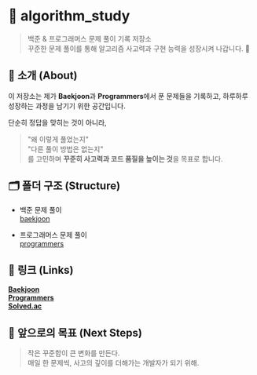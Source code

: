 # 🧩 algorithm_study

> 백준 & 프로그래머스 문제 풀이 기록 저장소  
> 꾸준한 문제 풀이를 통해 알고리즘 사고력과 구현 능력을 성장시켜 나갑니다. 💪



## 📘 소개 (About)
이 저장소는 제가 **Baekjoon**과 **Programmers**에서 푼 문제들을 기록하고,
하루하루 성장하는 과정을 남기기 위한 공간입니다.

단순히 정답을 맞히는 것이 아니라,
> "왜 이렇게 풀었는지"  
> "다른 풀이 방법은 없는지"  
를 고민하며 **꾸준히 사고력과 코드 품질을 높이는 것**을 목표로 합니다.



## 🗂️ 폴더 구조 (Structure)
- 백준 문제 풀이  
[baekjoon](/src/main/java/baekjoon)  


- 프로그래머스 문제 풀이  
[programmers](/src/main/java/programmers)  



## 🔗 링크 (Links)
**[Baekjoon](https://www.acmicpc.net/user/jimin143)**   
**[Programmers](https://school.programmers.co.kr/)**  
**[Solved.ac](https://solved.ac/profile/jimin143)**


## 🌱 앞으로의 목표 (Next Steps)
> 작은 꾸준함이 큰 변화를 만든다.  
> 매일 한 문제씩, 사고의 깊이를 더해가는 개발자가 되기 위해.
